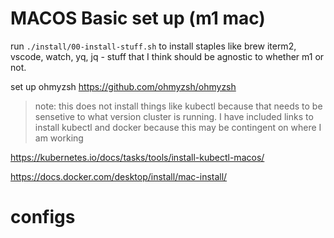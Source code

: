 # MACOS Basic set up (m1 mac)
run  ```./install/00-install-stuff.sh``` to install staples like brew iterm2, vscode, watch, yq, jq - stuff that I think should be agnostic to whether m1 or not.

set up ohmyzsh
https://github.com/ohmyzsh/ohmyzsh



> note: this does not install things like kubectl because that needs to be sensetive to what version cluster is running. I have included links to install kubectl and docker because this may be contingent on where I am working

https://kubernetes.io/docs/tasks/tools/install-kubectl-macos/

https://docs.docker.com/desktop/install/mac-install/
# configs
